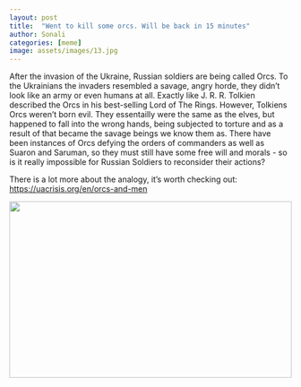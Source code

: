 ```yaml
---
layout: post
title:  "Went to kill some orcs. Will be back in 15 minutes"
author: Sonali
categories: [meme]
image: assets/images/13.jpg
---
```

After the invasion of the Ukraine, Russian soldiers are being called Orcs. To the Ukrainians the invaders resembled a savage, angry horde, they didn’t look like an army  or even humans at all. Exactly like J. R. R. Tolkien described the Orcs in his best-selling Lord of The Rings.
However, Tolkiens Orcs weren’t born evil. They essentailly were the same as the elves, but happened to fall into the wrong hands, being subjected to torture and as a result of that became the savage beings we know them as. There have been instances of Orcs defying the orders of commanders as well as Suaron and Saruman, so they must still have some free will and morals - so is it really impossible for Russian Soldiers  to reconsider their actions? 

There is a lot more about the analogy, it’s worth checking out: https://uacrisis.org/en/orcs-and-men

<p><image style="width:100%;" height="315" src="https://static.wikia.nocookie.net/lotr/images/b/b7/295332_421581947923217_1235487333_n.jpg/revision/latest?cb=20130226015604" frameborder="0" allowfullscreen></image></p>


